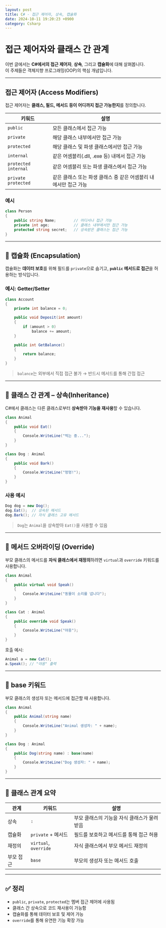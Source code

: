 ```yaml
---
layout: post
title: C# - 접근 제어자, 상속, 캡슐화
date: 2024-10-11 19:20:23 +0900
category: Csharp
---
```

# 접근 제어자와 클래스 간 관계

이번 글에서는 **C#에서의 접근 제어자**, **상속**, 그리고 **캡슐화**에 대해 살펴봅니다.  
이 주제들은 객체지향 프로그래밍(OOP)의 핵심 개념입니다.

---

## 접근 제어자 (Access Modifiers)

접근 제어자는 **클래스, 필드, 메서드 등이 어디까지 접근 가능한지**를 정의합니다.

| 키워드 | 설명 |
|--------|------|
| `public` | 모든 클래스에서 접근 가능 |
| `private` | 해당 클래스 내부에서만 접근 가능 |
| `protected` | 해당 클래스 및 파생 클래스에서만 접근 가능 |
| `internal` | 같은 어셈블리(.dll, .exe 등) 내에서 접근 가능 |
| `protected internal` | 같은 어셈블리 또는 파생 클래스에서 접근 가능 |
| `private protected` | 같은 클래스 또는 파생 클래스 중 같은 어셈블리 내에서만 접근 가능 |

### 예시

```csharp
class Person
{
    public string Name;        // 어디서나 접근 가능
    private int age;           // 클래스 내부에서만 접근 가능
    protected string secret;   // 상속받은 클래스는 접근 가능
}
```

---

## 🔷 캡슐화 (Encapsulation)

캡슐화는 **데이터 보호**를 위해 필드를 `private`으로 숨기고, **`public` 메서드로 접근**을 허용하는 방식입니다.

### 예시: Getter/Setter

```csharp
class Account
{
    private int balance = 0;

    public void Deposit(int amount)
    {
        if (amount > 0)
            balance += amount;
    }

    public int GetBalance()
    {
        return balance;
    }
}
```

> `balance`는 외부에서 직접 접근 불가 → 반드시 메서드를 통해 간접 접근

---

## 🔷 클래스 간 관계 – 상속(Inheritance)

C#에서 클래스는 다른 클래스로부터 **상속받아 기능을 재사용**할 수 있습니다.

```csharp
class Animal
{
    public void Eat()
    {
        Console.WriteLine("먹는 중...");
    }
}

class Dog : Animal
{
    public void Bark()
    {
        Console.WriteLine("멍멍!");
    }
}
```

### 사용 예시

```csharp
Dog dog = new Dog();
dog.Eat();  // 상속된 메서드
dog.Bark(); // 자식 클래스 고유 메서드
```

> `Dog`는 `Animal`을 상속받아 `Eat()`을 사용할 수 있음

---

## 🔷 메서드 오버라이딩 (Override)

부모 클래스의 메서드를 **자식 클래스에서 재정의**하려면 `virtual`과 `override` 키워드를 사용합니다.

```csharp
class Animal
{
    public virtual void Speak()
    {
        Console.WriteLine("동물이 소리를 냅니다");
    }
}

class Cat : Animal
{
    public override void Speak()
    {
        Console.WriteLine("야옹");
    }
}
```

호출 예시:

```csharp
Animal a = new Cat();
a.Speak(); // "야옹" 출력
```

---

## 🔷 base 키워드

부모 클래스의 생성자 또는 메서드에 접근할 때 사용합니다.

```csharp
class Animal
{
    public Animal(string name)
    {
        Console.WriteLine("Animal 생성자: " + name);
    }
}

class Dog : Animal
{
    public Dog(string name) : base(name)
    {
        Console.WriteLine("Dog 생성자: " + name);
    }
}
```

---

## 🔷 클래스 관계 요약

| 관계 | 키워드 | 설명 |
|------|--------|------|
| 상속 | `:` | 부모 클래스의 기능을 자식 클래스가 물려받음 |
| 캡슐화 | `private` + 메서드 | 필드를 보호하고 메서드를 통해 접근 허용 |
| 재정의 | `virtual`, `override` | 자식 클래스에서 부모 메서드 재정의 |
| 부모 접근 | `base` | 부모의 생성자 또는 메서드 호출 |

---

## ✅ 정리

- `public`, `private`, `protected`는 멤버 접근 제어에 사용됨
- 클래스 간 상속으로 코드 재사용이 가능함
- 캡슐화를 통해 데이터 보호 및 제어 가능
- `override`를 통해 유연한 기능 확장 가능
